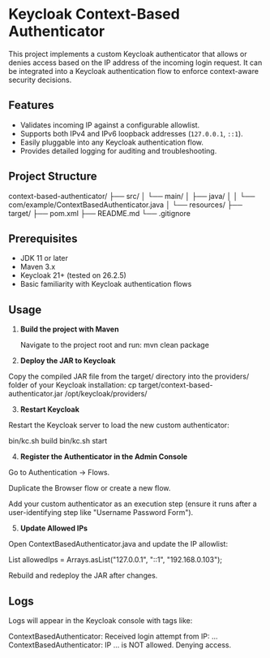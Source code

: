 # Keycloak Context-Based Authenticator

This project implements a custom Keycloak authenticator that allows or denies access based on the IP address of the incoming login request. It can be integrated into a Keycloak authentication flow to enforce context-aware security decisions.

## Features

- Validates incoming IP against a configurable allowlist.
- Supports both IPv4 and IPv6 loopback addresses (`127.0.0.1`, `::1`).
- Easily pluggable into any Keycloak authentication flow.
- Provides detailed logging for auditing and troubleshooting.

## Project Structure

context-based-authenticator/
├── src/
│ └── main/
│ ├── java/
│ │ └── com/example/ContextBasedAuthenticator.java
│ └── resources/
├── target/
├── pom.xml
├── README.md
└── .gitignore


## Prerequisites

- JDK 11 or later
- Maven 3.x
- Keycloak 21+ (tested on 26.2.5)
- Basic familiarity with Keycloak authentication flows


## Usage

1. **Build the project with Maven**

   Navigate to the project root and run:
   mvn clean package

2. **Deploy the JAR to Keycloak**

Copy the compiled JAR file from the target/ directory into the providers/ folder of your Keycloak installation:
cp target/context-based-authenticator.jar /opt/keycloak/providers/

3. **Restart Keycloak**

Restart the Keycloak server to load the new custom authenticator:

bin/kc.sh build
bin/kc.sh start

4. **Register the Authenticator in the Admin Console**

Go to Authentication → Flows.

Duplicate the Browser flow or create a new flow.

Add your custom authenticator as an execution step (ensure it runs after a user-identifying step like "Username Password Form").

5. **Update Allowed IPs**

Open ContextBasedAuthenticator.java and update the IP allowlist:

List<String> allowedIps = Arrays.asList("127.0.0.1", "::1", "192.168.0.103");

Rebuild and redeploy the JAR after changes.


## Logs
Logs will appear in the Keycloak console with tags like:

ContextBasedAuthenticator: Received login attempt from IP: ...
ContextBasedAuthenticator: IP ... is NOT allowed. Denying access.
